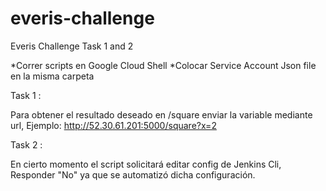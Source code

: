 # everis-challenge
Everis Challenge Task 1 and 2

*Correr scripts en Google Cloud Shell
*Colocar Service Account Json file en la misma carpeta

Task 1 :

Para obtener el resultado deseado en /square enviar la variable mediante url, Ejemplo:
http://52.30.61.201:5000/square?x=2


Task 2 :

En cierto momento el script solicitará editar config de Jenkins Cli, Responder "No" ya que se automatizó dicha configuración.



